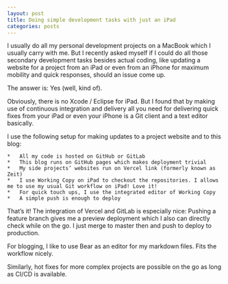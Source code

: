 ```yaml
---
layout: post
title: Doing simple development tasks with just an iPad
categories: posts
---
```


I usually do all my personal development projects on a MacBook which I usually carry with me. But I recently asked myself if I could do all those secondary development tasks besides actual coding, like updating a website for a project from an iPad or even from an iPhone for maximum mobility and quick responses, should an issue come up.

The answer is: Yes (well, kind of).

Obviously, there is no Xcode / Eclipse for iPad. But I found that by making use of continuous integration and delivery all you need for delivering quick fixes from your iPad or even your iPhone is a Git client and a text editor basically.

I use the following setup for making updates to a project website and to this blog:

	* 	All my code is hosted on GitHub or GitLab
	* 	This blog runs on GitHub pages which makes deployment trivial
	* 	My side projects’ websites run on Vercel link (formerly known as Zeit)
	* 	I use Working Copy on iPad to checkout the repositories. I allows me to use my usual Git workflow on iPad! Love it!
	* 	For quick touch ups, I use the integrated editor of Working Copy
	* 	A simple push is enough to deploy

That’s it! The integration of Vercel and GitLab is especially nice: Pushing a feature branch gives me a preview deployment which I also can directly check while on the go. I just merge to master then and push to deploy to production.

For blogging, I like to use Bear as an editor for my markdown files. Fits the workflow nicely.

Similarly, hot fixes for more complex projects are possible on the go as long as CI/CD is available.